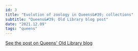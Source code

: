 ```yaml
---
id: 3
title: "Evolution of zoology in Queens&#39; collections"
subtitle: "Queens&#39; Old Library blog post"
date: "2021.12.09"
tags: "queens"
---
```


[See the post on Queens' Old Library blog](https://queenslib.wordpress.com/2021/12/09/evolution-of-zoology-in-queens-collections/)